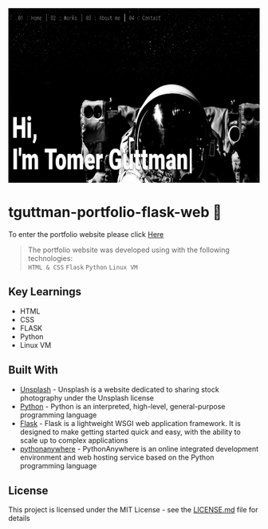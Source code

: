  <img src="readme_images/home.PNG" width="850" height="350" title="hover text">


# tguttman-portfolio-flask-web 🧪

To enter the portfolio website please click [Here](http://tomergut.pythonanywhere.com/)

> The portfolio website was developed using with the following technologies: <br /> `HTML & CSS` `Flask` `Python` `Linux VM`

## Key Learnings
- HTML
- CSS
- FLASK
- Python
- Linux VM

## Built With

* [Unsplash](https://unsplash.com/) - Unsplash is a website dedicated to sharing stock photography under the Unsplash license
* [Python](https://www.python.org/) - Python is an interpreted, high-level, general-purpose programming language
* [Flask](https://palletsprojects.com/p/flask/) - Flask is a lightweight WSGI web application framework. It is designed to make getting started quick and easy, with the ability to scale up to complex applications
* [pythonanywhere](https://www.pythonanywhere.com/) - PythonAnywhere is an online integrated development environment and web hosting service based on the Python programming language

## License

This project is licensed under the MIT License - see the [LICENSE.md](LICENSE.md) file for details

